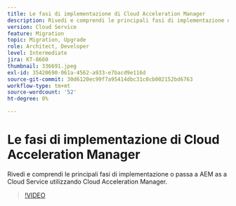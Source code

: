 ```yaml
---
title: Le fasi di implementazione di Cloud Acceleration Manager
description: Rivedi e comprendi le principali fasi di implementazione o passa a AEM as a Cloud Service utilizzando Cloud Acceleration Manager.
version: Cloud Service
feature: Migration
topic: Migration, Upgrade
role: Architect, Developer
level: Intermediate
jira: KT-8660
thumbnail: 336691.jpeg
exl-id: 35420690-061a-4562-a933-e7bacd9e116d
source-git-commit: 30d6120ec99f7a95414dbc31c0cb002152bd6763
workflow-type: tm+mt
source-wordcount: '52'
ht-degree: 0%

---
```


# Le fasi di implementazione di Cloud Acceleration Manager

Rivedi e comprendi le principali fasi di implementazione o passa a AEM as a Cloud Service utilizzando Cloud Acceleration Manager.

>[!VIDEO](https://video.tv.adobe.com/v/336691?quality=12&learn=on)
